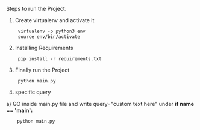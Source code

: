 Steps to run the Project.

1) Create virtualenv and activate it

        virtualenv -p python3 env
        source env/bin/activate

2) Installing Requirements

        pip install -r requirements.txt
        

3) Finally run the Project

        python main.py


4) specific query 
       
  a) GO inside main.py file and write query="custom text here" under **if __name__ == '__main__':** 
  
        python main.py
